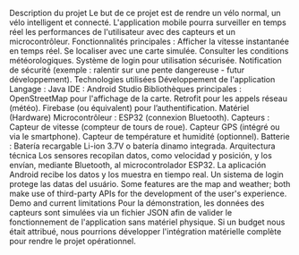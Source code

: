 Description du projet
Le but de ce projet est de rendre un vélo normal, un vélo intelligent et connecté. L'application mobile pourra surveiller en temps réel les performances de l'utilisateur avec des capteurs et un microcontrôleur.
Fonctionnalités principales :
Afficher la vitesse instantanée en temps réel.
Se localiser avec une carte simulée.
Consulter les conditions météorologiques.
Système de login pour utilisation sécurisée.
Notification de sécurité (exemple : ralentir sur une pente dangereuse - futur développement).
Technologies utilisées
Développement de l'application
Langage : Java
IDE : Android Studio
Bibliothèques principales :
OpenStreetMap pour l'affichage de la carte.
Retrofit pour les appels réseau (météo).
Firebase (ou équivalent) pour l’authentification.
Matériel (Hardware)
Microcontrôleur : ESP32 (connexion Bluetooth).
Capteurs :
Capteur de vitesse (compteur de tours de roue).
Capteur GPS (intégré ou via le smartphone).
Capteur de température et humidité (optionnel).
Batterie : Batería recargable Li-ion 3.7V o batería dinamo integrada.
Arquitectura técnica
Los sensores recopilan datos, como velocidad y posición, y los envían, mediante Bluetooth, al microcontrolador ESP32.
La aplicación Android recibe los datos y los muestra en tiempo real.
Un sistema de login protege las datas del usuário.
Some features are the map and weather; both make use of third-party APIs for the development of the user's experience.
Demo and current limitations
Pour la démonstration, les données des capteurs sont simulées via un fichier JSON afin de valider le fonctionnement de l'application sans matériel physique. Si un budget nous était attribué, nous pourrions développer l'intégration matérielle complète pour rendre le projet opérationnel.

